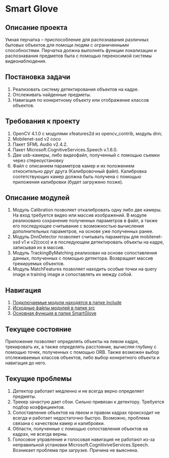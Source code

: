 # Smart Glove

## Описание проекта

Умная перчатка – приспособление для распознавания различных бытовых объектов для помощи людям с ограниченными способностями. Перчатка должна выполнять функции локализации и распознавания предметов быта с помощью переносимой системы видеонаблюдения.

## Постановка задачи

1. Реализовать систему детектирования объектов на кадре.
2. Отслеживать найденные предметы.
3. Навигация по конкретному объекту или отображение классов объектов.

## Требования к проекту

1. OpenCV 4.1.0 с модулями xfeatures2d из opencv_contrib, модуль dnn;
2. Mobilenet-ssd v2 coco
2. Пакет SFML Audio v2.4.2.
3. Пакет Microsoft.CognitiveServices.Speech v.1.6.0.
4. Две usb-камеры, либо видеофайл, полученный с помощью съемки через стереоустановку
5. Файл с описанием параметров камер и их положением относительно друг друга (Калибровочный файл). Калибровка соотетствующих камер должна быть получена с помощью приложения калибровки (будет загружено позже).
  
## Описание модулей

1. Модуль Calibration позволяет откалибровать одну либо две камеры. На вход требуется видео или массив изображений. В модуле реализовано сохранение полученных параметров в файл, а также его последующее считывание с возможностью вычисления дополнительных параметров, на основе уже полученных ранее.
2. Модуль DnnDetector позволяет считывать параметры для mobilenet-ssd v1 и v2(coco) и в последующем детектировать объекты на кадре, записывая их в массив.
3. Модуль TrackingByMatching реализован на основе сопоставления данных, полученных с помощью детектора. Возвращает массив трекируемых объектов.
4. Модуль MatchFeatures позволяет находить особые точки на query image и training image и сопоставлять их между собой.

## Навигация

1. [Подключаемые модули находятся в папке include](include/)
2. [Исходные файлы модулей в папке src](src/)
3. [Основная функция в папке SmartGlove](SmartGlove/)

## Текущее состояние

Приложение позволяет определять объекты на левом кадре, трекировать их, а также определять расстояние, вычисляя глубину с помощью точек, полученных с помощью ORB. Также возможен выбор отслеживаемых классов объектов, либо выбор конкретного объекта и навигация до него.

## Текущие проблемы

1. Детектор работает медленно и не всегда верно определяет предметы.
2. Трекер зачастую дает сбои. Сильно привязан к детектору. Требуется подбор коэффициентов.
3. Сопоставление объектов на лвеом и правом кадрах происходит не всегда и работает недостаточно быстро. Возможно, проблема связана с качеством камер и калибровки.
4. Области, полученные с помощью сопоставления объектов на кадрах, не всегда верны.
5. Голосовое управление и голосовая навигация не работают из-за неправильной установки Microsoft.CognitiviveServices.Speech. Возникает проблема при загрузке. Причина не выяснена.
